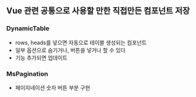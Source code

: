 ## Vue 관련 공통으로 사용할 만한 직접만든 컴포넌트 저장

### DynamicTable
- rows, heads를 넣으면 자동으로 테이블 생성되는 컴포넌트
- 일부 옵션으로 숨기거나, 버튼을 넣거나 할 수 있다
- 기능 추가되면 업데이트

### MsPagination
- 페이지네이션 숫자 버튼 부분 구현
